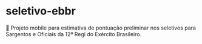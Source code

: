 # seletivo-ebbr
:beginner: Projeto mobile para estimativa de pontuação preliminar nos seletivos para Sargentos e Oficiais da 12ª Regi do Exército Brasileiro.

